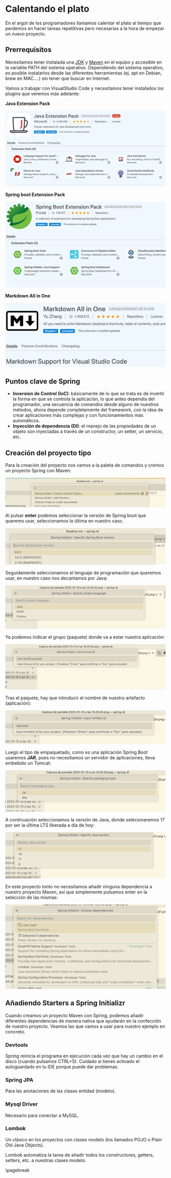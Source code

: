 
# Calentando el plato

En el argot de los programadores llamamos calentar el plato al tiempo que perdemos en hacer tareas repetitivas pero necesarias a la hora de empezar un nuevo proyecto.

## Prerrequisitos

Necesitamos tener instalada una [JDK](http://jdk.java.net/21/) y [Maven](http://maven.apache.org) en el equipo y accesible en la variable PATH del sistema operativo. Dependiendo del sistema operativo, es posible instalarlos desde las diferentes herramientas (ej. apt en Debian, brew en MAC....) sin tener que buscar en Internet.

Vamos a trabajar con VisualStudio Code y necesitamos tener instalados los plugins que veremos más adelante:

**Java Extension Pack**

![Java Extension Pack](docs/javaextensionpack.png)

**Spring boot Extension Pack**

![Springboot Extension PAck](docs/springbootextensionpack.png)

**Markdown All in One**

![Markdownallinone](docs/markdownallinone.png)

## Puntos clave de Spring

* **Inversion de Control (IoC)**: básicamente de lo que se trata es de invertir la forma en que se controla la aplicación, lo qué antes dependía del programador, una secuencia de comandos desde alguno de nuestros métodos, ahora depende completamente del framework, con la idea de crear aplicaciones más complejas y con funcionamientos más automáticos.
* **Inyección de dependencia (DI)**: el manejo de las propiedades de un objeto son inyectadas a través de un constructor, un setter, un servicio, etc. 

## Creación del proyecto tipo

Para la creación del proyecto nos vamos a la paleta de comandos y cremos un proyecto Spring con Maven:

![Creación de proyecto Spring con Maven](docs/01-paletanuevoproyectospringmaven.png)

Al pulsar **enter** podemos seleccionar la versión de Spring boot que queremo usar, seleccionamos la última en nuestro caso.

![Selección Spring Boot](docs/02-springbootversion.png)

Seguidamente seleccionamos el lenguaje de programación que queremos usar, en nuestro caso nos decantamos por Java:

![Selección del lenguaje de programación](docs/03-selecionjava.png)

Ya podemos indicar el grupo (paquete) donde va a estar nuestra aplicación:

![Indicamos el paquete](docs/04-grupo.png)

Tras el paquete, hay que introducir el nombre de nuestro artefacto (aplicación):

![Indicamos el artefacto](docs/05-artefacto.png)

Luego el tipo de empaquetado, como es una aplicación Spring Boot usaremos **JAR**, pues no necesitamos un servidor de aplicaciones, lleva embebido un Tomcat:

![Empaquetado](docs/06-empaquetado.png)

A continuación seleccionamos la versión de Java, donde selecionaremos 17 por ser la última LTS liberada a día de hoy:

![Seleción de la versión de Java](docs/07-versionjava.png)

En este proyecto *tonto* no necesitamos añadir ninguna dependencia a nuestro proyecto Maven, así que simplemente pulsamos enter en la selección de las mismas:

![Selección de dependencias Maven](docs/08-dependencias.png)


## Añadiendo Starters a Spring Initializr

Cuando creamos un proyecto Maven con Spring, podemos añadir diferentes dependencias de manera nativa que ayudarán en la confección de nuestro proyecto. Veamos las que vamos a usar para nuestro ejemplo en concreto.

### Devtools

Spring reinicia el programa en ejecución cada vez que hay un cambio en el disco (cuando pulsamos CTRL+S). Cuidado si tienes activado el autoguardado en tu IDE porque puede dar problemas.

### Spring JPA

Para las anotaciones de las clases entidad (modelo).

### Mysql Driver

Necesario para conectar a MySQL.

### Lombok

Un clásico en los proyectos con clases modelo (los llamados POJO o Plain Old Java Objects).

Lombok automatiza la tarea de añadir todos los constructores, getters, setters, etc. a nuestras clases modelo.

\pagebreak 